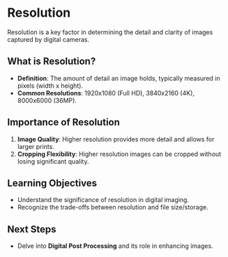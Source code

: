 # Resolution

Resolution is a key factor in determining the detail and clarity of images captured by digital cameras.

## What is Resolution?

- **Definition**: The amount of detail an image holds, typically measured in pixels (width x height).
- **Common Resolutions**: 1920x1080 (Full HD), 3840x2160 (4K), 8000x6000 (36MP).

## Importance of Resolution

1. **Image Quality**: Higher resolution provides more detail and allows for larger prints.
2. **Cropping Flexibility**: Higher resolution images can be cropped without losing significant quality.

## Learning Objectives

- Understand the significance of resolution in digital imaging.
- Recognize the trade-offs between resolution and file size/storage.

## Next Steps

- Delve into **Digital Post Processing** and its role in enhancing images.
